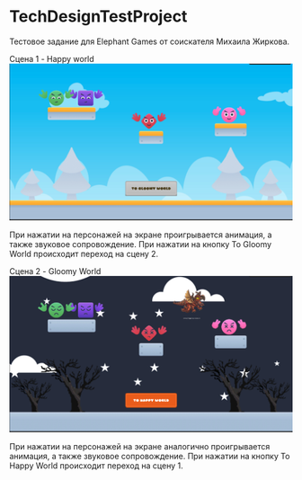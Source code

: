 # TechDesignTestProject

Тестовое задание для Elephant Games от соискателя Михаила Жиркова.

Сцена 1 - Happy world
![title](Screenshots/screenshot_1.PNG)

При нажатии на персонажей на экране проигрывается анимация, а также звуковое сопровождение.
При нажатии на кнопку To Gloomy World происходит переход на сцену 2.

Сцена 2 - Gloomy World
![title](Screenshots/screenshot_2.png)

При нажатии на персонажей на экране аналогично проигрывается анимация, а также звуковое сопровождение.
При нажатии на кнопку To Happy World происходит переход на сцену 1.
